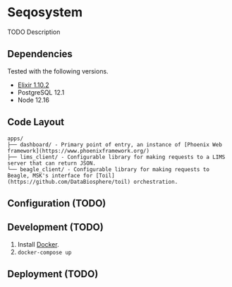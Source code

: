# Seqosystem
TODO Description

## Dependencies
Tested with the following versions.
* [Elixir 1.10.2](https://elixir-lang.org/)
* PostgreSQL 12.1
* Node 12.16

## Code Layout
```
apps/
├── dashboard/ - Primary point of entry, an instance of [Phoenix Web framework](https://www.phoenixframework.org/)
├── lims_client/ - Configurable library for making requests to a LIMS server that can return JSON.
└── beagle_client/ - Configurable library for making requests to Beagle, MSK's interface for [Toil](https://github.com/DataBiosphere/toil) orchestration.
```

## Configuration (TODO)
## Development (TODO)
1. Install [Docker](https://docs.docker.com/compose/install/).
2. `docker-compose up`



## Deployment (TODO)
